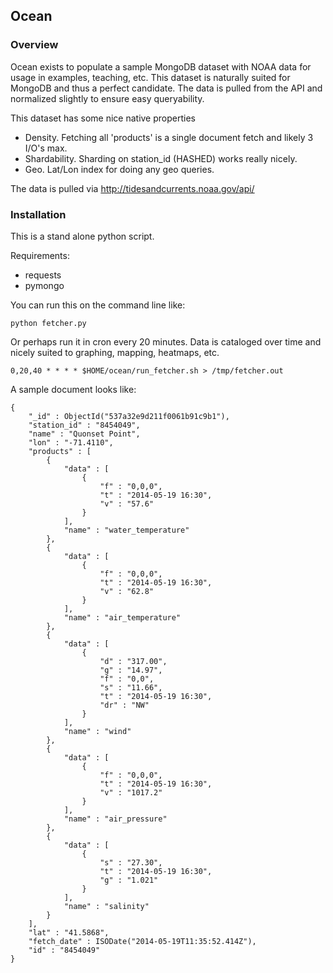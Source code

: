 ## Ocean

### Overview
Ocean exists to populate a sample MongoDB dataset with NOAA data for usage in examples, teaching, etc.  This dataset is naturally suited for MongoDB and thus a perfect candidate.  The data is pulled from the API and normalized slightly to ensure easy queryability.

This dataset has some nice native properties
- Density.  Fetching all 'products' is a single document fetch and likely 3 I/O's max.
- Shardability.  Sharding on station_id (HASHED) works really nicely.
- Geo.  Lat/Lon index for doing any geo queries.

The data is pulled via http://tidesandcurrents.noaa.gov/api/

### Installation

This is a stand alone python script.

Requirements:
- requests
- pymongo

You can run this on the command line like:

```
python fetcher.py
```

Or perhaps run it in cron every 20 minutes.  Data is cataloged over time and nicely suited to graphing, mapping, heatmaps, etc.
```
0,20,40 * * * * $HOME/ocean/run_fetcher.sh > /tmp/fetcher.out
```

A sample document looks like:

```
{
    "_id" : ObjectId("537a32e9d211f0061b91c9b1"),
    "station_id" : "8454049",
    "name" : "Quonset Point",
    "lon" : "-71.4110",
    "products" : [
        {
            "data" : [
                {
                    "f" : "0,0,0",
                    "t" : "2014-05-19 16:30",
                    "v" : "57.6"
                }
            ],
            "name" : "water_temperature"
        },
        {
            "data" : [
                {
                    "f" : "0,0,0",
                    "t" : "2014-05-19 16:30",
                    "v" : "62.8"
                }
            ],
            "name" : "air_temperature"
        },
        {
            "data" : [
                {
                    "d" : "317.00",
                    "g" : "14.97",
                    "f" : "0,0",
                    "s" : "11.66",
                    "t" : "2014-05-19 16:30",
                    "dr" : "NW"
                }
            ],
            "name" : "wind"
        },
        {
            "data" : [
                {
                    "f" : "0,0,0",
                    "t" : "2014-05-19 16:30",
                    "v" : "1017.2"
                }
            ],
            "name" : "air_pressure"
        },
        {
            "data" : [
                {
                    "s" : "27.30",
                    "t" : "2014-05-19 16:30",
                    "g" : "1.021"
                }
            ],
            "name" : "salinity"
        }
    ],
    "lat" : "41.5868",
    "fetch_date" : ISODate("2014-05-19T11:35:52.414Z"),
    "id" : "8454049"
}
```
